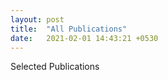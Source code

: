 ```yaml
---
layout: post
title:  "All Publications"
date:   2021-02-01 14:43:21 +0530
---
```

Selected Publications


